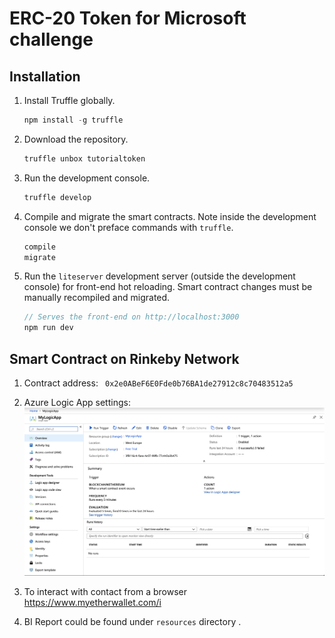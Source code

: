 # ERC-20 Token for Microsoft challenge

## Installation

1. Install Truffle globally.
    ```javascript
    npm install -g truffle
    ```

2. Download the repository.
    ```javascript
    truffle unbox tutorialtoken
    ```

3. Run the development console.
    ```javascript
    truffle develop
    ```

4. Compile and migrate the smart contracts. Note inside the development console we don't preface commands with `truffle`.
    ```javascript
    compile
    migrate
    ```

5. Run the `liteserver` development server (outside the development console) for front-end hot reloading. Smart contract changes must be manually recompiled and migrated.
    ```javascript
    // Serves the front-end on http://localhost:3000
    npm run dev
    ```

## Smart Contract on Rinkeby Network

1. Contract address:  ```  0x2e0ABeF6E0Fde0b76BA1de27912c8c70483512a5 ```

2. Azure Logic App settings:
![Img](/token-exchange-app/ERC20Token/images/logicapp.png)

3. To interact with contact from a browser 
 https://www.myetherwallet.com/i

 4. BI Report could be found under ``` resources ``` directory .
